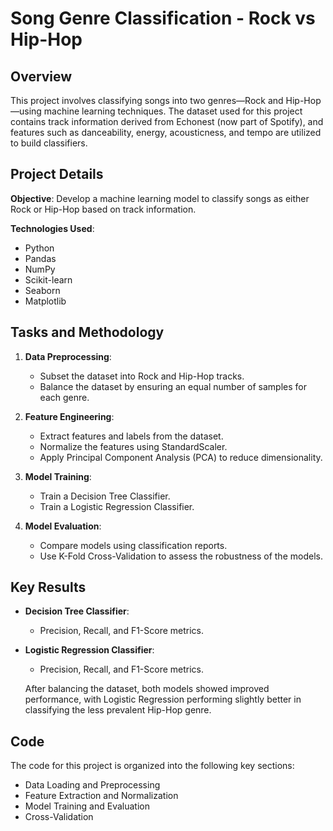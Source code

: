 # Song Genre Classification - Rock vs Hip-Hop

## Overview

This project involves classifying songs into two genres—Rock and Hip-Hop—using machine learning techniques. The dataset used for this project contains track information derived from Echonest (now part of Spotify), and features such as danceability, energy, acousticness, and tempo are utilized to build classifiers.

## Project Details

**Objective**: Develop a machine learning model to classify songs as either Rock or Hip-Hop based on track information.

**Technologies Used**:
- Python
- Pandas
- NumPy
- Scikit-learn
- Seaborn
- Matplotlib

## Tasks and Methodology

1. **Data Preprocessing**:
   - Subset the dataset into Rock and Hip-Hop tracks.
   - Balance the dataset by ensuring an equal number of samples for each genre.

2. **Feature Engineering**:
   - Extract features and labels from the dataset.
   - Normalize the features using StandardScaler.
   - Apply Principal Component Analysis (PCA) to reduce dimensionality.

3. **Model Training**:
   - Train a Decision Tree Classifier.
   - Train a Logistic Regression Classifier.

4. **Model Evaluation**:
   - Compare models using classification reports.
   - Use K-Fold Cross-Validation to assess the robustness of the models.

## Key Results

- **Decision Tree Classifier**:
  - Precision, Recall, and F1-Score metrics.
- **Logistic Regression Classifier**:
  - Precision, Recall, and F1-Score metrics.
  
  After balancing the dataset, both models showed improved performance, with Logistic Regression performing slightly better in classifying the less prevalent Hip-Hop genre.

## Code

The code for this project is organized into the following key sections:

- Data Loading and Preprocessing
- Feature Extraction and Normalization
- Model Training and Evaluation
- Cross-Validation
